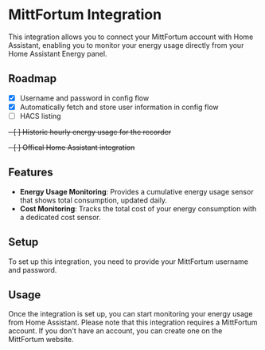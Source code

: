 # MittFortum Integration

This integration allows you to connect your MittFortum account with Home Assistant, enabling you to monitor your energy usage directly from your Home Assistant Energy panel.

## Roadmap
- [x] Username and password in config flow
- [x] Automatically fetch and store user information in config flow
- [ ] HACS listing

~~- [ ] Historic hourly energy usage for the recorder~~

~~- [ ] Offical Home Assistant integration~~



## Features

- **Energy Usage Monitoring**: Provides a cumulative energy usage sensor that shows total consumption, updated daily.
- **Cost Monitoring**: Tracks the total cost of your energy consumption with a dedicated cost sensor.

## Setup

To set up this integration, you need to provide your MittFortum username and password. 


## Usage

Once the integration is set up, you can start monitoring your energy usage from Home Assistant. 
Please note that this integration requires a MittFortum account. If you don't have an account, you can create one on the MittFortum website.
